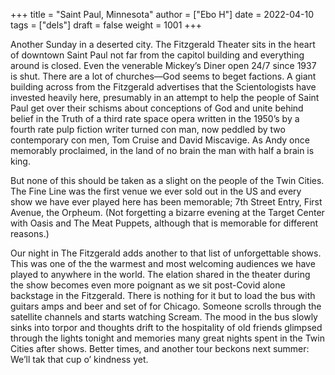 +++
title = "Saint Paul, Minnesota"
author = ["Ebo H"]
date = 2022-04-10
tags = ["dels"]
draft = false
weight = 1001
+++

Another Sunday in a deserted city. The Fitzgerald Theater sits in the heart of downtown Saint Paul not far from the capitol building and everything around is closed. Even the venerable Mickey’s Diner open 24/7 since 1937 is shut. There are a lot of churches—God seems to beget factions. A giant building across from the Fitzgerald advertises that the Scientologists have invested heavily here, presumably in an attempt to help the people of Saint Paul get over their schisms about conceptions of God and unite behind belief in the Truth of a third rate space opera written in the 1950’s by a fourth rate pulp fiction writer turned con man, now peddled by two contemporary con men, Tom Cruise and David Miscavige. As Andy once memorably proclaimed, in the land of no brain the man with half a brain is king.

But none of this should be taken as a slight on the people of the Twin Cities. The Fine Line was the first venue we ever sold out in the US and every show we have ever played here has been memorable; 7th Street Entry, First Avenue, the Orpheum. (Not forgetting a bizarre evening at the Target Center with Oasis and The Meat Puppets, although that is memorable for different reasons.)

Our night in The Fitzgerald adds another to that list of unforgettable shows. This was one of the the warmest and most welcoming audiences we have played to anywhere in the world. The elation shared in the theater during the show becomes even more poignant as we sit post-Covid alone backstage in the Fitzgerald. There is nothing for it but to load the bus with guitars amps and beer and set of for Chicago. Someone scrolls through the satellite channels and starts watching Scream. The mood in the bus slowly sinks into torpor and thoughts drift to the hospitality of old friends glimpsed through the lights tonight and memories many great nights spent in the Twin Cities after shows. Better times, and another tour beckons next summer: We’ll tak that cup o’ kindness yet.
